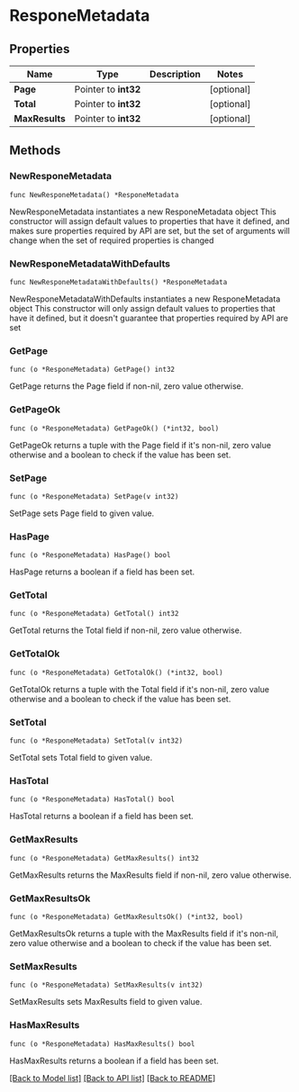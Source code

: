 # ResponeMetadata

## Properties

Name | Type | Description | Notes
------------ | ------------- | ------------- | -------------
**Page** | Pointer to **int32** |  | [optional] 
**Total** | Pointer to **int32** |  | [optional] 
**MaxResults** | Pointer to **int32** |  | [optional] 

## Methods

### NewResponeMetadata

`func NewResponeMetadata() *ResponeMetadata`

NewResponeMetadata instantiates a new ResponeMetadata object
This constructor will assign default values to properties that have it defined,
and makes sure properties required by API are set, but the set of arguments
will change when the set of required properties is changed

### NewResponeMetadataWithDefaults

`func NewResponeMetadataWithDefaults() *ResponeMetadata`

NewResponeMetadataWithDefaults instantiates a new ResponeMetadata object
This constructor will only assign default values to properties that have it defined,
but it doesn't guarantee that properties required by API are set

### GetPage

`func (o *ResponeMetadata) GetPage() int32`

GetPage returns the Page field if non-nil, zero value otherwise.

### GetPageOk

`func (o *ResponeMetadata) GetPageOk() (*int32, bool)`

GetPageOk returns a tuple with the Page field if it's non-nil, zero value otherwise
and a boolean to check if the value has been set.

### SetPage

`func (o *ResponeMetadata) SetPage(v int32)`

SetPage sets Page field to given value.

### HasPage

`func (o *ResponeMetadata) HasPage() bool`

HasPage returns a boolean if a field has been set.

### GetTotal

`func (o *ResponeMetadata) GetTotal() int32`

GetTotal returns the Total field if non-nil, zero value otherwise.

### GetTotalOk

`func (o *ResponeMetadata) GetTotalOk() (*int32, bool)`

GetTotalOk returns a tuple with the Total field if it's non-nil, zero value otherwise
and a boolean to check if the value has been set.

### SetTotal

`func (o *ResponeMetadata) SetTotal(v int32)`

SetTotal sets Total field to given value.

### HasTotal

`func (o *ResponeMetadata) HasTotal() bool`

HasTotal returns a boolean if a field has been set.

### GetMaxResults

`func (o *ResponeMetadata) GetMaxResults() int32`

GetMaxResults returns the MaxResults field if non-nil, zero value otherwise.

### GetMaxResultsOk

`func (o *ResponeMetadata) GetMaxResultsOk() (*int32, bool)`

GetMaxResultsOk returns a tuple with the MaxResults field if it's non-nil, zero value otherwise
and a boolean to check if the value has been set.

### SetMaxResults

`func (o *ResponeMetadata) SetMaxResults(v int32)`

SetMaxResults sets MaxResults field to given value.

### HasMaxResults

`func (o *ResponeMetadata) HasMaxResults() bool`

HasMaxResults returns a boolean if a field has been set.


[[Back to Model list]](../README.md#documentation-for-models) [[Back to API list]](../README.md#documentation-for-api-endpoints) [[Back to README]](../README.md)


